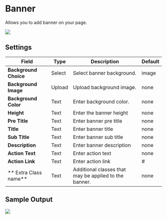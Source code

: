 # Banner

Allows you to add banner on your page.

![](http://transvelo.github.io/docs/pizzaro/images/kc-banner-setting.png)

## Settings

| Field | Type | Description | Default
| -- | -- | -- | -- |
| **Background Choice** | Select |  Select banner background. | image
| **Background Image** | Upload |  Upload background image. |none
| **Background Color** | Text |  Enter background color. | none
| **Height** | Text | Enter the banner height | none
| **Pre Title** | Text | Enter banner pre title | none
| **Title** | Text | Enter banner title | none
| **Sub Title** | Text | Enter banner sub title | none
| **Description** | Text | Enter banner description | none
| **Action Text** | Text | Enter action text | none
| **Action Link** | Text | Enter action link | #
| ** Extra Class name** | Text | Additional classes that may be applied to the banner. | none

## Sample Output

![](http://transvelo.github.io/docs/electro/images/vc-brands-carousel-output.png)
